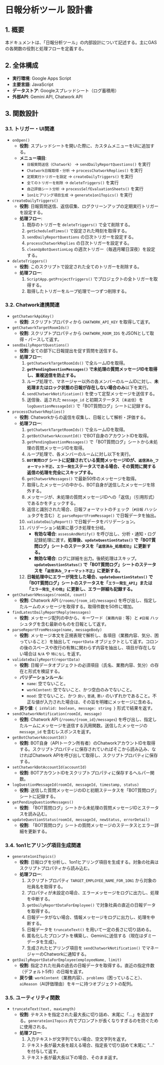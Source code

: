 # 日報分析ツール 設計書

## 1. 概要

本ドキュメントは、「日報分析ツール」の内部設計について記述する。主にGASの各関数の役割と処理フローを定義する。

## 2. 全体構成

-   **実行環境**: Google Apps Script
-   **主要言語**: JavaScript
-   **データストア**: Googleスプレッドシート（ログ蓄積用）
-   **外部API**: Gemini API, Chatwork API

## 3. 関数設計

### 3.1. トリガー・UI関連

-   `onOpen()`
    -   **役割**: スプレッドシートを開いた際に、カスタムメニューをUIに追加する。
    -   **メニュー項目**:
        -   `日報質問送信（Chatwork）` -> `sendDailyReportQuestions()` を実行
        -   `Chatwork日報取得・分析` -> `processChatworkReplies()` を実行
        -   `定期実行トリガーを設定` -> `createDailyTriggers()` を実行
        -   `全てのトリガーを削除` -> `deleteTriggers()` を実行
        -   `自己評価シート分析` -> `processSelfEvaluationSheets()` を実行
        -   `1on1ヒアリング項目生成` -> `generate1on1Topics()` を実行
-   `createDailyTriggers()`
    -   **役割**: 日報質問送信、返信収集、ログクリーンアップの定期実行トリガーを設定する。
    -   **処理フロー**:
        1.  既存のトリガーを `deleteTriggers()` で全て削除する。
        2.  `getScheduledTimes()` で設定された時刻を取得する。
        3.  `sendDailyReportQuestions` の日次トリガーを設定する。
        4.  `processChatworkReplies` の日次トリガーを設定する。
        5.  `cleanUpBotQuestionLog` の週次トリガー（毎週月曜日深夜）を設定する。
-   `deleteTriggers()`
    -   **役割**: このスクリプトで設定された全てのトリガーを削除する。
    -   **処理フロー**:
        1.  `ScriptApp.getProjectTriggers()` でプロジェクトの全トリガーを取得する。
        2.  取得したトリガーをループ処理で一つずつ削除する。


### 3.2. Chatwork連携関連

-   `getChatworkApiKey()`
    -   **役割**: スクリプトプロパティから `CHATWORK_API_KEY` を取得して返す。
-   `getChatworkTargetRoomIds()`
    -   **役割**: スクリプトプロパティから `CHATWORK_ROOM_IDS` をJSONとして取得・パースして返す。
-   `sendDailyReportQuestions()`
    -   **役割**: 全ての部下に日報提出を促す質問を送信する。
    -   **処理フロー**:
        1.  `getChatworkTargetRoomIds()` で全ルームIDを取得。
        2.  **`getPendingQuestionMessages()` で未処理の質問メッセージIDを取得し、重複送信を防止する。**
        3.  ループ処理で、マネージャー以外の各メンバーのルームIDに対し、**未処理またはロック状態の日報が存在しない場合のみ**以下を実行。
        4.  `sendChatworkNotification()` を使って定型メッセージを送信する。
        5.  送信後、返された `message_id` と初期ステータス（`未返信`）を `logQuestionMessageId()` で「BOT質問ログ」シートに記録する。
-   `processChatworkReplies()`
    -   **役割**: Chatworkからの返信を収集し、日報として解析・評価する。
    -   **処理フロー**:
        1.  `getChatworkTargetRoomIds()` で全ルームIDを取得。
        2.  `getBotChatworkAccountId()` でBOT自身のアカウントIDを取得。
        3.  `getPendingQuestionMessages()` で「BOT質問ログ」シートから未処理の質問メッセージIDを取得。
        4.  ループ処理で、各メンバーのルームに対し以下を実行。
        5.  **`BOT質問ログ` シートに記録されている質問メッセージIDが、`返信済み_フォーマット不正`、`エラー発生`ステータスである場合、その質問に関する返信の処理を完全にスキップする。**
        6.  `getChatworkMessages()` で最新50件のメッセージを取得。
        7.  取得したメッセージの中から、BOT自身が送信したメッセージを除外する。
        8.  メッセージが、未処理の質問メッセージIDへの「返信」（引用形式）であるかをチェックする。
        9.  返信と識別された場合、日報フォーマットのチェック（`#日報` ハッシュタグを含む）と `parseReportFromMessage()` で日報データを抽出。
        10. `validateDailyReport()` で日報データをバリデーション。
        11. バリデーション結果に基づき処理を分岐。
            -   **有効な場合**: `assessAndNotify()` を呼び出し、分析・通知・ログ記録処理に渡す。**処理後、`updateQuestionStatus()` で「BOT質問ログ」シートのステータスを「`返信済み_処理成功`」に更新する。**
            -   **無効な場合**: ログに詳細を出力。後続処理はスキップ。**`updateQuestionStatus()` で「BOT質問ログ」シートのステータスを「`返信済み_フォーマット不正`」に更新する。**
        12. **日報処理中にエラーが発生した場合、`updateQuestionStatus()` で「BOT質問ログ」シートのステータスを「`エラー発生_API`」または「`エラー発生_その他`」に更新し、エラー詳細も記録する。**
-   `getChatworkMessages(roomId, count)`
    -   **役割**: Chatwork API (`/rooms/{room_id}/messages`) を呼び出し、指定したルームのメッセージを取得する。取得件数を50件に増加。
-   `findLatestDailyReportReply(messages)`
    -   **役割**: メッセージ配列の中から、キーワード（`業務内容：`等）と `#日報` ハッシュタグを含む最新のものを日報として返す。
-   `parseReportFromMessage(name, messageBody)`
    -   **役割**: メッセージ本文を正規表現で解析し、各項目（業務内容、気分、困っていること）を抽出して `reportData` オブジェクトとして返す。コロンの後のスペースや改行の有無に関わらず内容を抽出し、項目が存在しない場合は `N/A` や `特になし` を返す。
-   `validateDailyReport(reportData)`
    -   **役割**: 日報データオブジェクトの必須項目（氏名、業務内容、気分）の存在と形式を検証する。
    -   **バリデーションルール**: 
        -   `name`: 空でないこと。
        -   `workContent`: 空でないこと、かつ空白のみでないこと。
        -   `mood`: 空でないこと、かつ `良い`, `普通`, `悪い` のいずれかであること。不正な値が入力された場合は、その旨を明確にメッセージに含める。
    -   **戻り値**: `{ isValid: boolean, message: string }` 形式で結果を返す。
-   `sendChatworkNotification(roomId, message)`
    -   **役割**: Chatwork API (`/rooms/{room_id}/messages`) を呼び出し、指定したルームにメッセージを送信する汎用関数。送信したメッセージの `message_id` を含むレスポンスを返す。
-   `getBotChatworkAccountId()`
    -   **役割**: BOT自身（APIトークン所有者）のChatworkアカウントIDを取得する。スクリプトプロパティに保存されていればそこから読み込み、なければChatwork APIを呼び出して取得し、スクリプトプロパティに保存する。
-   `setChatworkBotAccountId(accountId)`
    -   **役割**: BOTアカウントIDをスクリプトプロパティに保存するヘルパー関数。
-   `logQuestionMessageId(roomId, messageId, timestamp, status)`
    -   **役割**: 送信した質問メッセージのIDと初期ステータスを「BOT質問ログ」シートに記録する。
-   `getPendingQuestionMessages()`
    -   **役割**: 「BOT質問ログ」シートから未処理の質問メッセージIDとステータスを読み込む。
-   `updateQuestionStatus(roomId, messageId, newStatus, errorDetail)`
    -   **役割**: 「BOT質問ログ」シートの質問メッセージのステータスとエラー詳細を更新する。



### 3.4. 1on1ヒアリング項目生成関連

-   `generate1on1Topics()`
    -   **役割**: 日報ログを分析し、1on1ヒアリング項目を生成する。対象の社員はスクリプトプロパティから読み込む。
    -   **処理フロー**:
        1.  スクリプトプロパティ `TARGET_EMPLOYEE_NAME_FOR_1ON1` から対象の社員名を取得する。
        2.  プロパティが未設定の場合、エラーメッセージをログに出力し、処理を中断する。
        3.  `getDailyReportDataForEmployee()` で対象社員の直近の日報データを取得する。
        4.  日報データがない場合、情報メッセージをログに出力し、処理を中断する。
        5.  日報データを `truncateText()` を用いて一定の長さに切り詰める。
        6.  匿名化したプロンプトを構築し、Geminiに送信する（現在はダミーデータを生成）。
        7.  生成されたヒアリング項目を `sendChatworkNotification()` でマネージャーのChatworkに通知する。
-   `getDailyReportDataForEmployee(employeeName, limit)`
    -   **役割**: 指定された社員の過去の日報データを取得する。直近の指定件数（デフォルト5件）の日報を返す。
    -   **戻り値**: `workContent`（業務内容）、`problems`（困っていること）、`aiReason`（AI評価理由）をキーに持つオブジェクトの配列。

### 3.5. ユーティリティ関数

-   `truncateText(text, maxLength)`
    -   **役割**: テキストを指定された最大長に切り詰め、末尾に「...」を追加する。`generate1on1Topics` 内でプロンプトが長くなりすぎるのを防ぐために使用される。
    -   **処理フロー**:
        1.  入力テキストが文字列でない場合、空文字列を返す。
        2.  テキスト長が最大長を超える場合、指定長で切り詰めて末尾に "..." を付与して返す。
        3.  テキスト長が最大長以下の場合、そのまま返す。


